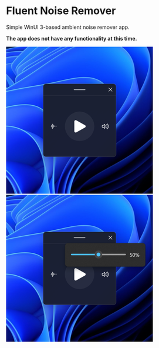 # Fluent Noise Remover

Simple WinUI 3-based ambient noise remover app.

**The app does not have any functionality at this time.**

<div style="display: inline-block;">
  <img src="/assets/screenshots/0.png?raw=true" width="400"/>
  <img src="/assets/screenshots/1.png?raw=true" width="400"/>
</div>
